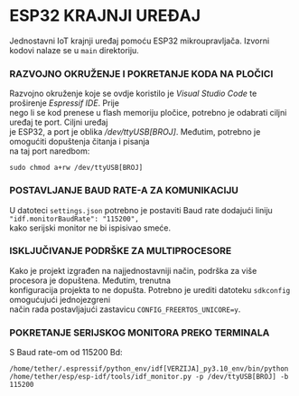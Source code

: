 # ESP32 KRAJNJI UREĐAJ

Jednostavni IoT krajnji uređaj pomoću ESP32 mikroupravljača. Izvorni kodovi nalaze se u `main` direktoriju.

### RAZVOJNO OKRUŽENJE I POKRETANJE KODA NA PLOČICI

Razvojno okruženje koje se ovdje koristilo je *Visual Studio Code* te proširenje *Espressif IDE*. Prije  
nego li se kod prenese u flash memoriju pločice, potrebno je odabrati ciljni uređaj te port. Ciljni uređaj  
je ESP32, a port je oblika */dev/ttyUSB[BROJ]*. Međutim, potrebno je omogućiti dopuštenja čitanja i pisanja  
na taj port naredbom:  

```
sudo chmod a+rw /dev/ttyUSB[BROJ]
```

### POSTAVLJANJE BAUD RATE-A ZA KOMUNIKACIJU

U datoteci `settings.json` potrebno je postaviti Baud rate dodajući liniju `"idf.monitorBaudRate": "115200",`  
kako serijski monitor ne bi ispisivao smeće.

### ISKLJUČIVANJE PODRŠKE ZA MULTIPROCESORE

Kako je projekt izgrađen na najjednostavniji način, podrška za više procesora je dopuštena. Međutim, trenutna  
konfiguracija projekta to ne dopušta. Potrebno je urediti datoteku `sdkconfig` omogućujući jednojezgreni  
način rada postavljajući zastavicu `CONFIG_FREERTOS_UNICORE=y`.

### POKRETANJE SERIJSKOG MONITORA PREKO TERMINALA

S Baud rate-om od 115200 Bd:
```
/home/tether/.espressif/python_env/idf[VERZIJA]_py3.10_env/bin/python /home/tether/esp/esp-idf/tools/idf_monitor.py -p /dev/ttyUSB[BROJ] -b 115200
```
